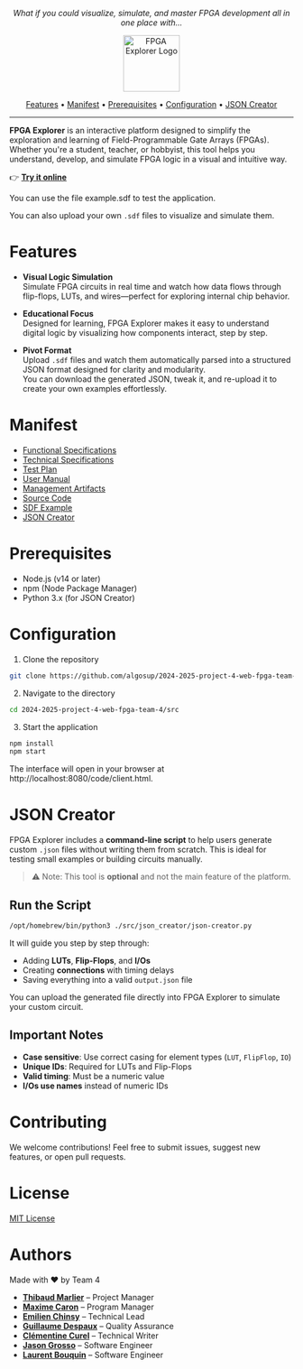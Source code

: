 <p align="center"><em>What if you could visualize, simulate, and master FPGA development all in one place with...</em></p>
<p align="center">
  <picture><source media="(prefers-color-scheme: dark)" srcset="./documents/functional-specifications/images/logo-light.png"><source media="(prefers-color-scheme: light)" srcset="./documents/functional-specifications/images/logo-dark.png"><img alt="FPGA Explorer Logo"  style="width:100px">    </picture>
</p>
<p align="center">
<a href="#features">Features</a> • 
<a href="#manifest">Manifest</a> • 
<a href="#prerequisites">Prerequisites</a> • 
<a href="#configuration">Configuration</a> • 
<a href="#json-creator">JSON Creator</a>
</p> 

<hr>

**FPGA Explorer** is an interactive platform designed to simplify the exploration and learning of Field-Programmable Gate Arrays (FPGAs). Whether you're a student, teacher, or hobbyist, this tool helps you understand, develop, and simulate FPGA logic in a visual and intuitive way.

👉 [**Try it online**](https://two024-2025-project-4-web-fpga-team-4.onrender.com/client.html)

You can use the file example.sdf to test the application.

You can also upload your own `.sdf` files to visualize and simulate them.

# Features

- **Visual Logic Simulation**  
  Simulate FPGA circuits in real time and watch how data flows through flip-flops, LUTs, and wires—perfect for exploring internal chip behavior.

- **Educational Focus**  
  Designed for learning, FPGA Explorer makes it easy to understand digital logic by visualizing how components interact, step by step.

- **Pivot Format**  
  Upload `.sdf` files and watch them automatically parsed into a structured JSON format designed for clarity and modularity.  
  You can download the generated JSON, tweak it, and re-upload it to create your own examples effortlessly.


# Manifest

- [Functional Specifications](./documents/functional-specifications/functional-specifications.md)
- [Technical Specifications](./documents/technical-specifications/technical-specifications.md)
- [Test Plan](./documents/quality-assurance/test-plan.md)
- [User Manual](./documents/user-manual/user-manual.pdf)
- [Management Artifacts](./documents/management/management-artifact.md)
- [Source Code](./src/)
- [SDF Example](./documents/user-manual/example.sdf)
- [JSON Creator](./src/json_creator/json-creator.py)

# Prerequisites

- Node.js (v14 or later)
- npm (Node Package Manager)
- Python 3.x (for JSON Creator)

# Configuration

1. Clone the repository
```bash
git clone https://github.com/algosup/2024-2025-project-4-web-fpga-team-4.git
```
2. Navigate to the directory
```bash
cd 2024-2025-project-4-web-fpga-team-4/src
```
3. Start the application
```bash
npm install
npm start
```

The interface will open in your browser at http://localhost:8080/code/client.html.

# JSON Creator

FPGA Explorer includes a **command-line script** to help users generate custom `.json` files without writing them from scratch. This is ideal for testing small examples or building circuits manually.

> ⚠️ Note: This tool is **optional** and not the main feature of the platform.

## Run the Script

```bash
/opt/homebrew/bin/python3 ./src/json_creator/json-creator.py
```

It will guide you step by step through:
- Adding **LUTs**, **Flip-Flops**, and **I/Os**
- Creating **connections** with timing delays
- Saving everything into a valid `output.json` file

You can upload the generated file directly into FPGA Explorer to simulate your custom circuit.

## Important Notes
- **Case sensitive**: Use correct casing for element types (`LUT`, `FlipFlop`, `IO`)
- **Unique IDs**: Required for LUTs and Flip-Flops
- **Valid timing**: Must be a numeric value
- **I/Os use names** instead of numeric IDs

<!-- # Known Bugs

- [ ] Add a list of known bugs here -->

# Contributing
We welcome contributions! Feel free to submit issues, suggest new features, or open pull requests.

# License
[MIT License](./LICENSE.md)

# Authors

Made with ❤️ by Team 4

- [**Thibaud Marlier**](https://www.linkedin.com/in/thibaudmarlier/) – Project Manager  
- [**Maxime Caron**](https://www.linkedin.com/in/maxime-caron-dev/) – Program Manager  
- [**Emilien Chinsy**](https://www.linkedin.com/in/emilien-chinsy-5a794632b/) – Technical Lead  
- [**Guillaume Despaux**](https://www.linkedin.com/in/guillaume-despaux/) – Quality Assurance  
- [**Clémentine Curel**](https://www.linkedin.com/in/clementinecurel/) – Technical Writer  
- [**Jason Grosso**](https://www.linkedin.com/in/jason-grosso-847b39251/) – Software Engineer  
- [**Laurent Bouquin**](https://www.linkedin.com/in/laurentb22/) – Software Engineer  

